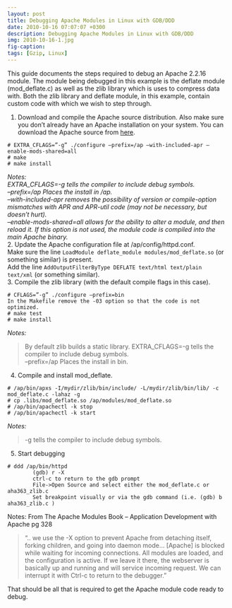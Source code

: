 ```yaml
---
layout: post
title: Debugging Apache Modules in Linux with GDB/DDD
date: 2010-10-16 07:07:07 +0300
description: Debugging Apache Modules in Linux with GDB/DDD
img: 2010-10-16-1.jpg
fig-caption:
tags: [Gzip, Linux]
---
```

This guide documents the steps required to debug an Apache 2.2.16 module. The module being debugged in this example is the deflate module (mod_deflate.c) as well as the zlib library which is uses to compress data with. Both the zlib library and deflate module, in this example, contain custom code with which we wish to step through.

1. Download and compile the Apache source distribution. Also make sure you don’t already have an Apache installation on your system. You can download the Apache source from [here](http://httpd.apache.org/download.cgi).
```
# EXTRA_CFLAGS=”-g” ./configure –prefix=/ap –with-included-apr –enable-mods-shared=all
# make
# make install
```
*Notes:*  
*EXTRA_CFLAGS=-g tells the compiler to include debug symbols.*  
*–prefix=/ap Places the install in /ap.*  
*–with-included-apr removes the possibility of version or compile-option mismatches with   APR and APR-util code (may not be necessary, but doesn’t hurt).*  
*–enable-mods-shared=all allows for the ability to alter a module, and then reload it. If this option is not used, the module code is compiled into the main Apache binary.*  
2. Update the Apache configuration file at /ap/config/httpd.conf.  
    Make sure the line `LoadModule deflate_module modules/mod_deflate.so` (or something similar) is present.  
    Add the line `AddOutputFilterByType DEFLATE text/html text/plain text/xml` (or something similar).  
3. Compile the zlib library (with the default compile flags in this case).  
```
# CFLAGS=”-g” ./configure –prefix=bin
In the Makefile remove the -03 option so that the code is not optimized.
# make test
# make install
```
*Notes:*  
>By default zlib builds a static library.
>EXTRA_CFLAGS=-g tells the compiler to include debug symbols.  
>–prefix=/ap Places the install in bin.  
4. Compile and install mod_deflate.  
```
# /ap/bin/apxs -I/mydir/zlib/bin/include/ -L/mydir/zlib/bin/lib/ -c mod_deflate.c -lahaz -g
# cp .libs/mod_deflate.so /ap/modules/mod_deflate.so
# /ap/bin/apachectl -k stop
# /ap/bin/apachectl -k start
```
*Notes:*  
>-g tells the compiler to include debug symbols.  
5. Start debugging
```
# ddd /ap/bin/httpd
        (gdb) r -X
        ctrl-c to return to the gdb prompt
        File->Open Source and select either the mod_deflate.c or aha363_zlib.c
        Set breakpoint visually or via the gdb command (i.e. (gdb) b aha363_zlib.c )
```

Notes: From The Apache Modules Book – Application Development with Apache pg 328 
>“.. we use the -X option to prevent Apache from detaching itself, forking children, and going into daemon mode… [Apache] is blocked while waiting for incoming connections. All modules are loaded, and the configuration is active. If we leave it there, the webserver is basically up and running and will service incoming request. We can interrupt it with Ctrl-c to return to the debugger.”  

That should be all that is required to get the Apache module code ready to debug.
